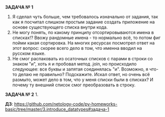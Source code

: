 **ЗАДАЧА № 1**
1. Я сделал чуть больше, чем требовалось изначально от задания, так как я посчитал слишком простым задание создать приложение на основе существующего списка внутри кода.
2. Не могу понять, по какому принципу отсортировываются имена в списках!? Ввожу рандомные имена - то нормально всё, то потом фиг пойми какая сортировка. На многих ресурсах посмотрел ответ на этот вопрос: скорее всего дело в том, что именна вводил на русском языке.
3. Не смог распаковать из осаточных списков с парами в строки со знаком "и", хоть я и пробовал метод .join, но происходило следующее: все буквы и запятая соединялась "и". Возможно, я что-то делаю не правильно? Подскажите. Искал ответ, но очень всё размыто, может дело в том, что у меня списки были в списках? И почему ту внешний список смог преобразовать в строку.

**ЗАДАЧА № 2**
1. 

**ДЗ**: https://github.com/netology-code/py-homeworks-basic/tree/master/3.introduce_datatypes#задача-1